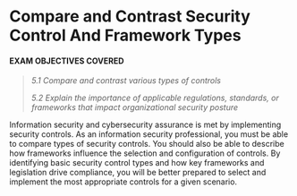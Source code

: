 # Compare and Contrast Security Control And Framework Types

#### EXAM OBJECTIVES COVERED

> _5.1 Compare and contrast various types of controls_
> 
> _5.2 Explain the importance of applicable regulations, standards, or frameworks that impact organizational security posture_

Information security and cybersecurity assurance is met by implementing security controls. As an information security professional, you must be able to compare types of security controls. You should also be able to describe how frameworks influence the selection and configuration of controls. By identifying basic security control types and how key frameworks and legislation drive compliance, you will be better prepared to select and implement the most appropriate controls for a given scenario.